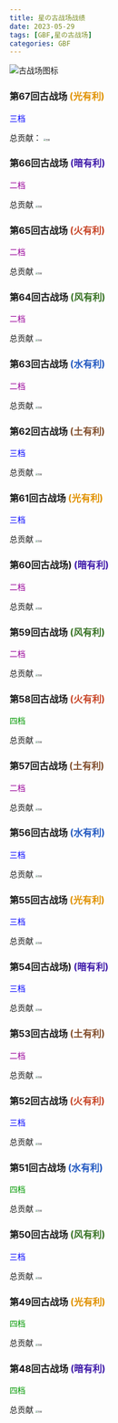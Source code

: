 ```yaml
---
title: 星の古战场战绩
date: 2023-05-29
tags: [GBF,星の古战场]
categories: GBF
---
```

![古战场图标](https://wp.pdcong.top/s/volnvn)

<!-- more -->

### 第67回古战场<font color="#e09100"> (光有利)</font>

<font color="#0000FF">三档</font>

总贡献：
<img src="https://wp.pdcong.top/s/mb14aq" alt="贡献" style="zoom: 25%;" />


### 第66回古战场<font color="#3f1aaa"> (暗有利)</font>

<font color="#990099">二档</font>

总贡献
<img src="https://wp.pdcong.top/s/mlocpp" alt="贡献" style="zoom:25%;" />


### 第65回古战场<font color="#c84628"> (火有利)</font>

<font color="#990099">二档</font>

总贡献
<img src="https://wp.pdcong.top/s/sbyjz0" alt="贡献" style="zoom:25%;" />


### 第64回古战场<font color="#387325"> (风有利)</font>

<font color="#990099">二档</font>

总贡献
<img src="https://wp.pdcong.top/s/svbk2o" alt="贡献" style="zoom:25%;" />


### 第63回古战场<font color="#2259c1"> (水有利)</font>

<font color="#990099">二档</font>

总贡献
<img src="https://wp.pdcong.top/s/7mp9sn" alt="贡献" style="zoom:25%;" />


### 第62回古战场<font color="#824e2c"> (土有利)</font>

<font color="#0000FF">三档</font>

总贡献
<img src="https://wp.pdcong.top/s/gp70pt" alt="贡献" style="zoom:25%;" />


### 第61回古战场<font color="#e09100"> (光有利)</font>

<font color="#0000FF">三档</font>

总贡献
<img src="https://wp.pdcong.top/s/6gtnfl" alt="贡献" style="zoom:25%;" />


### 第60回古战场)<font color="#3f1aaa"> (暗有利)</font>

<font color="#990099">二档</font>

总贡献
<img src="https://wp.pdcong.top/s/rme9ap" alt="贡献" style="zoom:25%;" />

### 第59回古战场<font color="#387325"> (风有利)</font>

<font color="#990099">二档</font>

总贡献
<img src="https://wp.pdcong.top/s/3wxljg" alt="贡献" style="zoom:25%;" />

### 第58回古战场<font color="#c84628"> (火有利)</font>

<font color="#009900">四档</font>

总贡献
<img src="https://wp.pdcong.top/s/x9w9p0" alt="贡献" style="zoom:25%;" />

### 第57回古战场<font color="#824e2c"> (土有利)</font>

<font color="#990099">二档</font>

总贡献
<img src="https://wp.pdcong.top/s/movn3j" alt="贡献" style="zoom:25%;" />

### 第56回古战场<font color="#2259c1"> (水有利)</font>

<font color="#0000FF">三档</font>

总贡献
<img src="https://wp.pdcong.top/s/7i3qdj" alt="贡献" style="zoom:25%;" />

### 第55回古战场<font color="#e09100"> (光有利)</font>

<font color="#0000FF">三档</font>

总贡献
<img src="https://wp.pdcong.top/s/5z2y6g" alt="贡献" style="zoom:25%;" />

### 第54回古战场)<font color="#3f1aaa"> (暗有利)</font>

<font color="#0000FF">三档</font>

总贡献
<img src="https://wp.pdcong.top/s/tynwt6" alt="贡献" style="zoom:25%;" />

### 第53回古战场<font color="#824e2c"> (土有利)</font>

<font color="#990099">二档</font>

总贡献
<img src="https://wp.pdcong.top/s/n6mmmb" alt="贡献" style="zoom:25%;" />

### 第52回古战场<font color="#c84628"> (火有利)</font>

<font color="#0000FF">三档</font>

总贡献
<img src="https://wp.pdcong.top/s/1nf2a7" alt="贡献" style="zoom:25%;" />

### 第51回古战场<font color="#2259c1"> (水有利)</font>

<font color="#009900">四档</font>

总贡献
<img src="https://wp.pdcong.top/s/8yfrlz" alt="贡献" style="zoom:25%;" />

### 第50回古战场<font color="#387325"> (风有利)</font>

<font color="#0000FF">三档</font>

总贡献
<img src="https://wp.pdcong.top/s/8sqk1v" alt="贡献" style="zoom:25%;" />

### 第49回古战场<font color="#e09100"> (光有利)</font>

<font color="#009900">四档</font>

总贡献
<img src="https://wp.pdcong.top/s/cs5vtc" alt="贡献" style="zoom:25%;" />

### 第48回古战场<font color="#3f1aaa"> (暗有利)</font>

<font color="#009900">四档</font>

总贡献
<img src="https://wp.pdcong.top/s/s0ekrl" alt="贡献" style="zoom:25%;" />
